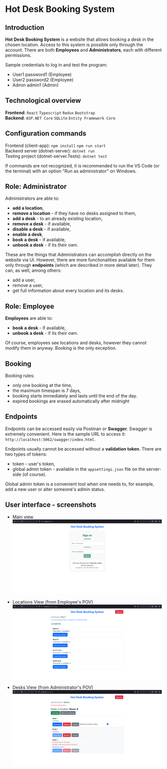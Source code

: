 # Hot Desk Booking System

## Introduction
**Hot Desk Booking System** is a website that allows booking a desk in the chosen location. Access to this system is possible only through the account. There are both **Employees** and **Administrators**, each with different permissions.

Sample credentials to log in and test the program:
- User1 password1 (Employee)
- User2 password2 (Employee)
- Admin admin1 (Admin)

## Technological overview
**Frontend**: `React` `Typescript` `Redux` `Bootstrap` \
**Backend**: `ASP.NET Core` `SQLite` `Entity Framework Core`

## Configuration commands

Frontend (client-app): `npm install` `npm run start` \
Backend server (dotnet-server): `dotnet run` \
Testing project (dotnet-server.Tests): `dotnet test`

If commands are not recognized, it is recommended to run the VS Code (or the terminal) with an option "Run as administrator" on Windows.

## Role: Administrator
Administrators are able to:
- **add a location**,
- **remove a location** - if they have no desks assigned to them,
- **add a desk** - to an already existing location,
- **remove a desk** - if available,
- **disable a desk** - if available,
- **enable a desk**,
- **book a desk** - if available,
- **unbook a desk** - if its their own.

These are the things that Administrators can accomplish directly on the website via UI. However, there are more functionalities available for them only through **endpoints** (which are described in more detail later). They can, as well, among others:

- add a user,
- remove a user,
- get full information about every location and its desks.

## Role: Employee
**Employees** are able to:
- **book a desk** - if available,
- **unbook a desk** - if its their own.

Of course, employees see locations and desks, however they cannot modify them in anyway. Booking is the only exception.

## Booking

Booking rules:
- only one booking at the time,
- the maximum timespan is 7 days,
- booking starts immediately and lasts until the end of the day.
- expired bookings are erased automatically after midnight

## Endpoints

Endpoints can be accessed easily via Postman or **Swagger**. Swagger is extremely convenient. Here is the sample URL to access it: `http://localhost:5062/swagger/index.html`.

Endpoints usually cannot be accessed without a **validation token**. There are two types of tokens:
- token - user's token,
- global admin token - available in the `appsettings.json` file on the server-side (of course).

Global admin token is a convenient tool when one needs to, for example, add a new user or alter someone's admin status.

## User interface - screenshots
- Main view
![Main view](assets/main-view.png)

- Locations View (from Employee's POV)
![Locations View](assets/locations-view.png)

- Desks View (from Administrator's POV)
![Desks View](assets/desks-view.png)
